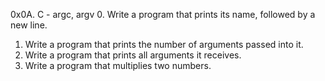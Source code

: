 0x0A. C - argc, argv
0. Write a program that prints its name, followed by a new line.
 1. Write a program that prints the number of arguments passed into it.
2. Write a program that prints all arguments it receives.
3. Write a program that multiplies two numbers.
